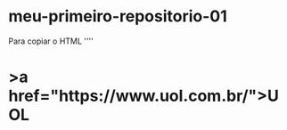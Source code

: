 # meu-primeiro-repositorio-01
Para copiar o HTML
''''
<html>
  <h1>>a href="https://www.uol.com.br/">UOL</a></p></h1>
  <h1><a href="https://www.google.com.br

